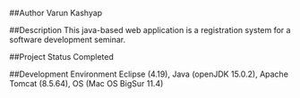 ##Author
Varun Kashyap

##Description
This java-based web application is a registration system for a software development seminar.

##Project Status
Completed

##Development Environment
Eclipse (4.19), Java (openJDK 15.0.2), Apache Tomcat (8.5.64), OS (Mac OS BigSur 11.4)
